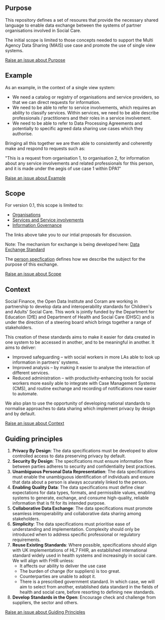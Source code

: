 ## Purpose

This repository defines a set of resoures that provide the necessary shared language to enable data exchange between the systems of partner organisations involved in Social Care.

The initial scope is limited to those concepts needed to support the Multi Agency Data Sharing (MAIS) use case and promote the use of single view systems.

<a href="https://github.com/SocialCareData/taxonomy/issues/new?template=content_issue.yml&title=Purpose:%20" class="web-button" target="_blank">Raise an issue about Purpose</a>

## Example

As an example, in the context of a single view system:
- We need a catalog or registry of organisations and service providers, so that we can direct requests for information.
- We need to be able to refer to service involvements, which requires an ability to classify services. Within services, we need to be able describe professionals / practitioners and their roles in a service involvement.
- We need to be able to refer to Data Processing Agreements and potentially to specific agreed data sharing use cases which they authorise.

Bringing all this together we are then able to consistently and coherently make and respond to requests such as:

"This is a request from organisation 1, to organisation 2, for information about any service involvements and related professionals for this person, and it is made under the aegis of use case 1 within DPA1"

<a href="https://github.com/SocialCareData/taxonomy/issues/new?template=content_issue.yml&title=Example:%20" class="web-button" target="_blank">Raise an issue about Example</a>

## Scope

For version 0.1, this scope is limited to:

- [Organisations](https://github.com/SocialCareData/taxonomy/blob/main/organisations.md)
- [Services and Service involvements](https://github.com/SocialCareData/taxonomy/blob/main/services.md)
- [Information Governance](https://github.com/SocialCareData/taxonomy/blob/main/information_governance.md)

The links above take you to our intial proposals for discussion.

Note: The mechanism for exchange is being developed here: [Data Exchange Standard](https://github.com/SocialCareData/data-exchange-standard)

The [person specfication](https://github.com/SocialCareData/person-standard) defines how we describe the subject for the purpose of this exchange.

<a href="https://github.com/SocialCareData/taxonomy/issues/new?template=content_issue.yml&title=Scope:%20" class="web-button" target="_blank">Raise an issue about Scope</a>

## Context
Social Finance, the Open Data Institute and Coram are working in partnership to develop data and interoperability standards for Children's and Adults’ Social Care. This work is jointly funded by the Department for Education (DfE) and Department of Health and Social Care (DHSC) and is under the direction of a steering board which brings together a range of stakeholders.

This creation of these standards aims to make it easier for data created in one system to be accessed in another, and to be meaningful in another. It aims to deliver:
- Improved safeguarding – with social workers in more LAs able to look up information in partners’ systems.
- Improved analysis – by making it easier to analyse the interaction of different services.
- Reduced administration – with productivity-enhancing tools for social workers more easily able to integrate with Case Management Systems (CMS), and routine exchange and recording of notifications now easier to automate.

We also plan to use the opportunity of developing national standards to normalise approaches to data sharing which implement privacy by design and by default.

<a href="https://github.com/SocialCareData/taxonomy/issues/new?template=content_issue.yml&title=Context:%20" class="web-button" target="_blank">Raise an issue about Context</a>

## Guiding principles
1. **Privacy By Design**: The data specifications must be developed to allow controlled access to data preserving privacy by default.
2. **Security By Design**: The specifications must ensure information flow between parties adheres to security and confidentiality best practices.
3. **Unambiguous Personal Data Representation**: The data specifications must enable the unambiguous identification of individuals and ensure that data about a person is always accurately linked to the person.
4. **Enabling Quality Data**: The data specifications must define clear expectations for data types, formats, and permissible values, enabling systems to generate, exchange, and consume high-quality, reliable information that is fit for its intended purpose.
5. **Collaborative Data Exchange**: The data specifications must promote seamless interoperability and collaborative data sharing among stakeholders.
6. **Simplicity**: The data specifications must prioritise ease of understanding and implementation. Complexity should only be introduced when to address specific professional or regulatory requirements.
7. **Reuse Existing Standards**: Where possible, specifications should align with UK implementations of HL7 FHIR, an established international standard widely used in health systems and increasingly in social care. We will align with FHIR unless:
    - It affects our ability to deliver the use case
    - The burden of change (for suppliers) is too great.
    - Counterparties are unable to adopt it.
    - There is a prescribed government standard.
In which case, we will aim to select from another, established data standard in the fields of health and social care, before resorting to defining new standards.
8. **Develop Standards in the Open**: Encourage check and challenge from suppliers, the sector and others.

<a href="https://github.com/SocialCareData/taxonomy/issues/new?template=content_issue.yml&title=Principles:%20" class="web-button" target="_blank">Raise an issue about Guiding Principles</a>

